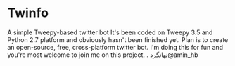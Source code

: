 # Twinfo
A simple Tweepy-based twitter bot
It's been coded on Tweepy 3.5 and Python 2.7 platform and obviously hasn't been finished yet. Plan is to create an open-source, free, cross-platform twitter bot. I'm doing this for fun and you're most welcome to join me on this project. 
.
نهانگرد@amin_hb
